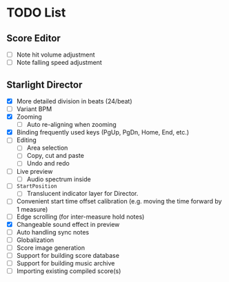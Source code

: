 ﻿# TODO List

## Score Editor

- [ ] Note hit volume adjustment
- [ ] Note falling speed adjustment

## Starlight Director

- [x] More detailed division in beats (24/beat)
- [ ] Variant BPM
- [x] Zooming
  - [ ] Auto re-aligning when zooming
- [x] Binding frequently used keys (PgUp, PgDn, Home, End, etc.)
- [ ] Editing
  - [ ] Area selection
  - [ ] Copy, cut and paste
  - [ ] Undo and redo
- [ ] Live preview
  - [ ] Audio spectrum inside
- [ ] `StartPosition`
  - [ ] Translucent indicator layer for Director.
- [ ] Convenient start time offset calibration (e.g. moving the time forward by 1 measure)
- [ ] Edge scrolling (for inter-measure hold notes)
- [x] Changeable sound effect in preview
- [ ] Auto handling sync notes
- [ ] Globalization
- [ ] Score image generation
- [ ] Support for building score database
- [ ] Support for building music archive
- [ ] Importing existing compiled score(s)
